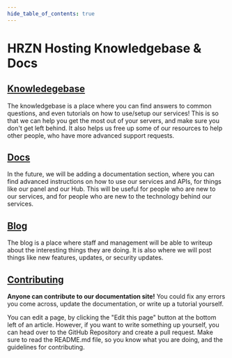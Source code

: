 ```yaml
--- 
hide_table_of_contents: true
---
```


# HRZN Hosting Knowledgebase & Docs

## [Knowledegebase](/knowledgebase/getting_support)

The knowledgebase is a place where you can find answers to common questions, and even tutorials on how to use/setup our services! This is so that we can help you get the most out of your servers, and make sure you don't get left behind. It also helps us free up some of our resources to help other people, who have more advanced support requests.

## [Docs](/docs/intro)

In the future, we will be adding a documentation section, where you can find advanced instructions on how to use our services and APIs, for things like our panel and our Hub. This will be useful for people who are new to our services, and for people who are new to the technology behind our services.

## [Blog](/blog)

The blog is a place where staff and management will be able to writeup about the interesting things they are doing. It is also where we will post things like new features, updates, or security updates.

## [Contributing](https://github.com/Horizon-Hosting/Documentation)

**Anyone can contribute to our documentation site!** You could fix any errors you come across, update the documentation, or write up a tutorial yourself.

You can edit a page, by clicking the "Edit this page" button at the bottom left of an article. However, if you want to write something up yourself, you can head over to the GitHub Repository and create a pull request. Make sure to read the README.md file, so you know what you are doing, and the guidelines for contributing.
